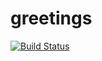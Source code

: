 # greetings
[![Build Status](https://travis-ci.com/SerhiiIvko/greetings.svg?branch=master)](https://travis-ci.com/SerhiiIvko/greetings)